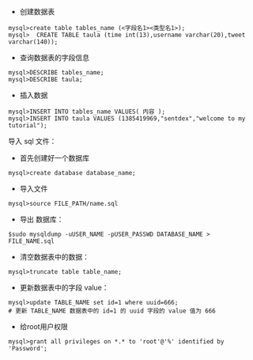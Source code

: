 - 创建数据表

```
mysql>create table tables_name (<字段名1><类型名1>);
mysql>  CREATE TABLE taula (time int(13),username varchar(20),tweet varchar(140));
```

- 查询数据表的字段信息

```
mysql>DESCRIBE tables_name;
mysql>DESCRIBE taula;
```

- 插入数据

```
mysql>INSERT INTO tables_name VALUES( 内容 );
mysql>INSERT INTO taula VALUES (1385419969,"sentdex","welcome to my tutorial");
```

导入 sql 文件：

- 首先创建好一个数据库

```
mysql>create database database_name;
```

- 导入文件

```
mysql>source FILE_PATH/name.sql
```

- 导出 数据库：

```
$sudo mysqldump -uUSER_NAME -pUSER_PASSWD DATABASE_NAME > FILE_NAME.sql
```

- 清空数据表中的数据：

```
mysql>truncate table table_name;
```

- 更新数据表中的字段 value：

```
mysql>update TABLE_NAME set id=1 where uuid=666;
# 更新 TABLE_NAME 数据表中的 id=1 的 uuid 字段的 value 值为 666
```

- 给root用户权限

```
mysql>grant all privileges on *.* to 'root'@'%' identified by 'Password';
```

